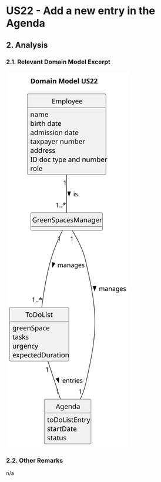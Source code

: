 # US22 - Add a new entry in the Agenda

## 2. Analysis

### 2.1. Relevant Domain Model Excerpt 

![Domain Model](svg/us22-domain-model.svg)

### 2.2. Other Remarks

n/a